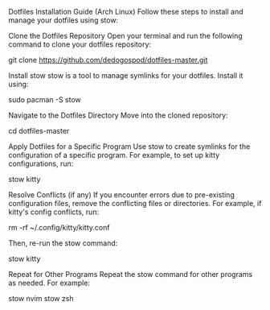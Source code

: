 Dotfiles Installation Guide (Arch Linux)
Follow these steps to install and manage your dotfiles using stow:

Clone the Dotfiles Repository
Open your terminal and run the following command to clone your dotfiles repository:

git clone https://github.com/dedogospod/dotfiles-master.git

Install stow
stow is a tool to manage symlinks for your dotfiles. Install it using:

sudo pacman -S stow

Navigate to the Dotfiles Directory
Move into the cloned repository:

cd dotfiles-master

Apply Dotfiles for a Specific Program
Use stow to create symlinks for the configuration of a specific program. For example, to set up kitty configurations, run:

stow kitty

Resolve Conflicts (if any)
If you encounter errors due to pre-existing configuration files, remove the conflicting files or directories. For example, if kitty's config conflicts, run:

rm -rf ~/.config/kitty/kitty.conf

Then, re-run the stow command:

stow kitty

Repeat for Other Programs
Repeat the stow command for other programs as needed. For example:

stow nvim
stow zsh
